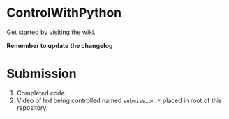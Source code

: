 # ControlWithPython

Get started by visiting the [wiki](https://github.com/ECE-196/ControlWithPython/wiki).

**Remember to update the changelog**

# Submission

1. Completed code.
1. Video of led being controlled named `submission.*` placed in root of this repository.
